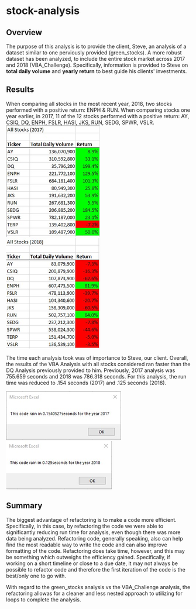# stock-analysis

## Overview
The purpose of this analysis is to provide the client, Steve, an analysis of a dataset similar to one perviously provided (green_stocks). A more robust dataset has been analyzed, to include the entire stock market across 2017 and 2018 (VBA_Challenge). Specifically, information is provided to Steve on **total daily volume** and **yearly return** to best guide his clients' investments. 

## Results
When comparing all stocks in the most recent year, 2018, two stocks performed with a positive return: ENPH & RUN. When comparing stocks one year earlier, in 2017, 11 of the 12 stocks performed with a positive return: AY, CSIQ, DQ, ENPH, FSLR, HASI, JKS, RUN, SEDG, SPWR, VSLR. 
![2017Results](https://github.com/tarajarell/stock-analysis/blob/master/resources/2017%20Results.jpg)
![2018Results](https://github.com/tarajarell/stock-analysis/blob/master/resources/2018%20Results.jpg)

The time each analysis took was of importance to Steve, our client. Overall, the results of the VBA Analysis with all stocks considered ran faster than the DQ Analysis previously provided to him. Previously, 2017 analysis was 755.659 seconds and 2018 was 786.318 seconds. For this analysis, the run time was reduced to .154 seconds (2017) and .125 seconds (2018).

![2017Timer](https://github.com/tarajarell/stock-analysis/blob/master/resources/2017.jpg)
![2018Timer](https://github.com/tarajarell/stock-analysis/blob/master/resources/2018.jpg)

## Summary
The biggest advantage of refactoring is to make a code more efficient. Specifically, in this case, by refactoring the code we were able to significantly reducing run time for analysis, even though there was more data being analyzed. Refactoring code, generally speaking, also can help find the most readable way to write the code and can also improve formatting of the code.
Refactoring does take time, however, and this may be something which outweighs the efficiency gained. Specifically, if working on a short timeline or close to a due date, it may not always be possible to refactor code and therefore the first iteration of the code is the best/only one to go with. 

With regard to the green_stocks analysis vs the VBA_Challenge analysis, the refactoring allowas for a cleaner and less nested approach to utilizing for loops to complete the analysis.
